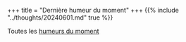 +++
title = "Dernière humeur du moment"
+++
{{% include "../thoughts/20240601.md" true %}}

Toutes les [humeurs du moment](../thoughts/)